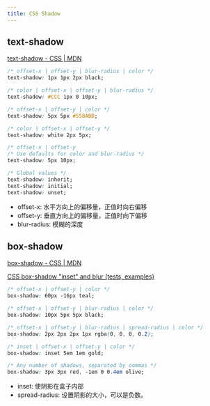 ```yaml
---
title: CSS Shadow
---
```


## text-shadow

[text-shadow - CSS \| MDN](https://developer.mozilla.org/en-US/docs/Web/CSS/text-shadow)

```css
/* offset-x | offset-y | blur-radius | color */
text-shadow: 1px 1px 2px black;

/* color | offset-x | offset-y | blur-radius */
text-shadow: #CCC 1px 0 10px;

/* offset-x | offset-y | color */
text-shadow: 5px 5px #558ABB;

/* color | offset-x | offset-y */
text-shadow: white 2px 5px;

/* offset-x | offset-y
/* Use defaults for color and blur-radius */
text-shadow: 5px 10px;

/* Global values */
text-shadow: inherit;
text-shadow: initial;
text-shadow: unset;
```

* offset-x: 水平方向上的偏移量，正值时向右偏移
* offset-y: 垂直方向上的偏移量，正值时向下偏移
* blur-radius: 模糊的深度

## box-shadow

[box-shadow - CSS \| MDN](https://developer.mozilla.org/en-US/docs/Web/CSS/box-shadow)

[CSS box-shadow "inset" and blur (tests, examples)](http://elektronotdienst-nuernberg.de/bugs/box-shadow_inset.html)

```css
/* offset-x | offset-y | color */
box-shadow: 60px -16px teal;

/* offset-x | offset-y | blur-radius | color */
box-shadow: 10px 5px 5px black;

/* offset-x | offset-y | blur-radius | spread-radius | color */
box-shadow: 2px 2px 2px 1px rgba(0, 0, 0, 0.2);

/* inset | offset-x | offset-y | color */
box-shadow: inset 5em 1em gold;

/* Any number of shadows, separated by commas */
box-shadow: 3px 3px red, -1em 0 0.4em olive;
```

* inset: 使阴影在盒子内部
* spread-radius: 设置阴影的大小，可以是负数。
